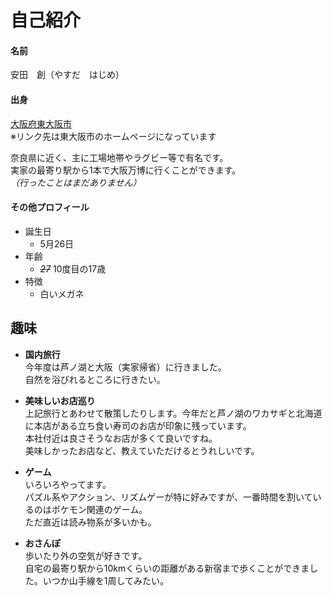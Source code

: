 # 自己紹介

#### **名前**
安田　創（やすだ　はじめ）

#### **出身**
[大阪府東大阪市](https://www.city.higashiosaka.lg.jp/)<br>
※リンク先は東大阪市のホームページになっています


奈良県に近く、主に工場地帯やラグビー等で有名です。<br>
実家の最寄り駅から1本で大阪万博に行くことができます。<br>
*（行ったことはまだありません）*


#### **その他プロフィール**
- 誕生日
    - 5月26日
- 年齢
    - ~~*27*~~ 10度目の17歳
- 特徴
    - 白いメガネ

## 趣味
- **国内旅行** <br>
    今年度は芦ノ湖と大阪（実家帰省）に行きました。<br>
    自然を浴びれるところに行きたい。

- **美味しいお店巡り** <br>
    上記旅行とあわせて散策したりします。今年だと芦ノ湖のワカサギと北海道に本店がある立ち食い寿司のお店が印象に残っています。<br>
    本社付近は良さそうなお店が多くて良いですね。<br>
    美味しかったお店など、教えていただけるとうれしいです。

- **ゲーム** <br>
    いろいろやってます。<br>パズル系やアクション、リズムゲーが特に好みですが、一番時間を割いているのはポケモン関連のゲーム。<br>ただ直近は読み物系が多いかも。

- **おさんぽ** <br>
    歩いたり外の空気が好きです。<br>
    自宅の最寄り駅から10kmくらいの距離がある新宿まで歩くことができました。いつか山手線を1周してみたい。
